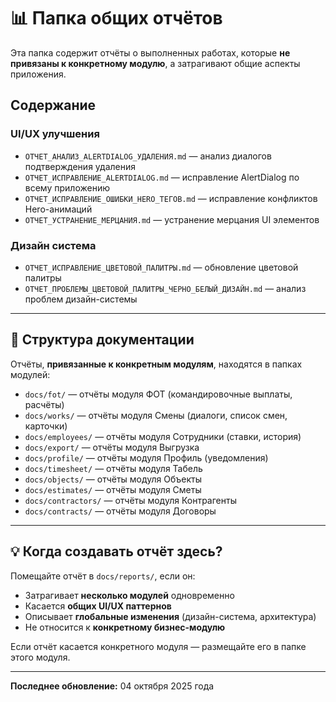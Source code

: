 # 📊 Папка общих отчётов

Эта папка содержит отчёты о выполненных работах, которые **не привязаны к конкретному модулю**, а затрагивают общие аспекты приложения.

## Содержание

### UI/UX улучшения
- `ОТЧЕТ_АНАЛИЗ_ALERTDIALOG_УДАЛЕНИЯ.md` — анализ диалогов подтверждения удаления
- `ОТЧЕТ_ИСПРАВЛЕНИЕ_ALERTDIALOG.md` — исправление AlertDialog по всему приложению
- `ОТЧЕТ_ИСПРАВЛЕНИЕ_ОШИБКИ_HERO_ТЕГОВ.md` — исправление конфликтов Hero-анимаций
- `ОТЧЕТ_УСТРАНЕНИЕ_МЕРЦАНИЯ.md` — устранение мерцания UI элементов

### Дизайн система
- `ОТЧЕТ_ИСПРАВЛЕНИЕ_ЦВЕТОВОЙ_ПАЛИТРЫ.md` — обновление цветовой палитры
- `ОТЧЕТ_ПРОБЛЕМЫ_ЦВЕТОВОЙ_ПАЛИТРЫ_ЧЕРНО_БЕЛЫЙ_ДИЗАЙН.md` — анализ проблем дизайн-системы

---

## 📁 Структура документации

Отчёты, **привязанные к конкретным модулям**, находятся в папках модулей:

- `docs/fot/` — отчёты модуля ФОТ (командировочные выплаты, расчёты)
- `docs/works/` — отчёты модуля Смены (диалоги, список смен, карточки)
- `docs/employees/` — отчёты модуля Сотрудники (ставки, история)
- `docs/export/` — отчёты модуля Выгрузка
- `docs/profile/` — отчёты модуля Профиль (уведомления)
- `docs/timesheet/` — отчёты модуля Табель
- `docs/objects/` — отчёты модуля Объекты
- `docs/estimates/` — отчёты модуля Сметы
- `docs/contractors/` — отчёты модуля Контрагенты
- `docs/contracts/` — отчёты модуля Договоры

---

## 💡 Когда создавать отчёт здесь?

Помещайте отчёт в `docs/reports/`, если он:
- Затрагивает **несколько модулей** одновременно
- Касается **общих UI/UX паттернов**
- Описывает **глобальные изменения** (дизайн-система, архитектура)
- Не относится к **конкретному бизнес-модулю**

Если отчёт касается конкретного модуля — размещайте его в папке этого модуля.

---

**Последнее обновление:** 04 октября 2025 года

